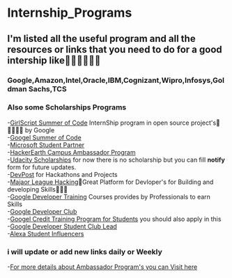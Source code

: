 # Internship_Programs

## I'm listed all the useful program and all the resources or links that you need to do for a good intership like🥰😎👨‍💻👩‍💻
### Google,Amazon,Intel,Oracle,IBM,Cognizant,Wipro,Infosys,Goldman Sachs,TCS
### Also some Scholarships Programs

-[GirlScript Summer of Code](https://www.gssoc.tech/) InternShip program in open source project's🥰👩‍💻👨‍💻 by Google<br>
-[Googel Summer of Code](https://summerofcode.withgoogle.com/)<br>
-[Microsoft Student Partner](https://studentambassadors.microsoft.com/en-us)<br>
-[HackerEarth Campus Ambassador Program](https://www.hackerearth.com/university/)<br>
-[Udacity Scholarships](https://www.udacity.com/scholarships) for now there is no scholarship but you can fill <b>notify</b> form for future updates.<br>
-[DevPost](https://devpost.com/) for Hackathons and Projects<br>
-[Majaor League Hacking](https://mlh.io/)🥰Great Platform for Devloper's for Building and developing Skills👨‍💻😎<br>
-[Google Developer Training](https://developers.google.com/training) Courses provides by Professionals to earn Skills<br>
-[Google Developer Club](https://developers.google.com/community/dsc)<br>
-[Googel Credit Training Program for Students](https://edu.google.com/programs/students/benefits/?modal_active=none) you should also apply in this<br>
-[Google Developer Student Club Lead](https://developers.google.com/community/dsc/leads)<br>
-[Alexa Student Influencers](https://developer.amazon.com/en-IN/alexa/alexa-student-influencer)<br>
### i will update or add new links daily or Weekly
-[For more details about Ambassador Program's you can Visit here](https://www.campusplusplus.com/unity-student-ambassador-program/)
